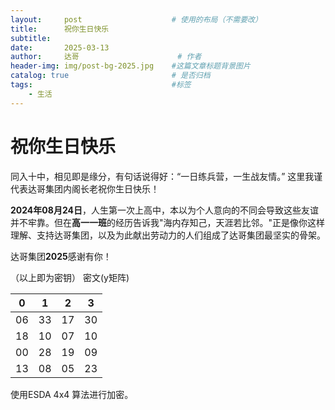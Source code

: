 ```yaml
---
layout:     post   				    # 使用的布局（不需要改）
title:      祝你生日快乐 
subtitle:   
date:       2025-03-13
author:     达哥 						# 作者
header-img: img/post-bg-2025.jpg 	#这篇文章标题背景图片
catalog: true 						# 是否归档
tags:								#标签
    - 生活
---
```


# 祝你生日快乐

同入十中，相见即是缘分，有句话说得好：“一日练兵营，一生战友情。”
这里我谨代表达哥集团内阁长老祝你生日快乐！

**2024年08月24日**，人生第一次上高中，本以为个人意向的不同会导致这些友谊并不牢靠。但在**高一一班**的经历告诉我"海内存知己，天涯若比邻。"正是像你这样理解、支持达哥集团，以及为此献出劳动力的人们组成了达哥集团最坚实的骨架。

达哥集团**2025**感谢有你！

（以上即为密钥）
密文(y矩阵)

| 0 | 1 | 2 | 3 |
| ---- | ---- | ---- | ---- |
| 06 | 33 | 17 | 30 |
| 18 | 10 | 07 | 10 |
| 00 | 28 | 19 | 09 |
| 13 | 08 | 05 | 23 |

使用ESDA 4x4 算法进行加密。

